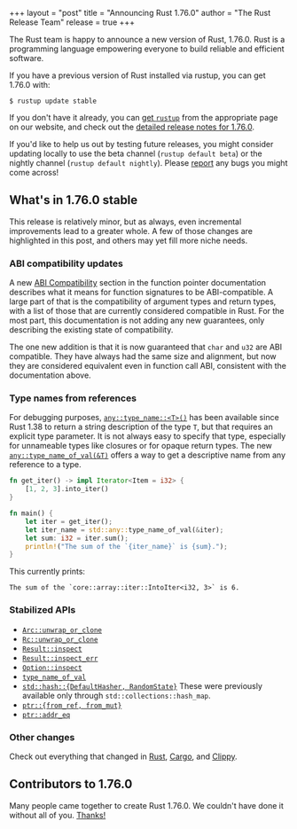 +++
layout = "post"
title = "Announcing Rust 1.76.0"
author = "The Rust Release Team"
release = true
+++

The Rust team is happy to announce a new version of Rust, 1.76.0. Rust is a programming language empowering everyone to build reliable and efficient software.

If you have a previous version of Rust installed via rustup, you can get 1.76.0 with:

```console
$ rustup update stable
```

If you don't have it already, you can [get `rustup`](https://www.rust-lang.org/install.html) from the appropriate page on our website, and check out the [detailed release notes for 1.76.0](https://doc.rust-lang.org/nightly/releases.html#version-1760-2024-02-08).

If you'd like to help us out by testing future releases, you might consider updating locally to use the beta channel (`rustup default beta`) or the nightly channel (`rustup default nightly`). Please [report](https://github.com/rust-lang/rust/issues/new/choose) any bugs you might come across!

## What's in 1.76.0 stable

This release is relatively minor, but as always, even incremental improvements lead to a greater whole. A few of those changes are highlighted in this post, and others may yet fill more niche needs.

### ABI compatibility updates

A new [ABI Compatibility](https://doc.rust-lang.org/stable/std/primitive.fn.html#abi-compatibility) section in the function pointer documentation describes what it means for function signatures to be ABI-compatible. A large part of that is the compatibility of argument types and return types, with a list of those that are currently considered compatible in Rust. For the most part, this documentation is not adding any new guarantees, only describing the existing state of compatibility.

The one new addition is that it is now guaranteed that `char` and `u32` are ABI compatible. They have always had the same size and alignment, but now they are considered equivalent even in function call ABI, consistent with the documentation above.

### Type names from references

For debugging purposes, [`any::type_name::<T>()`](https://doc.rust-lang.org/stable/std/any/fn.type_name.html) has been available since Rust 1.38 to return a string description of the type `T`, but that requires an explicit type parameter. It is not always easy to specify that type, especially for unnameable types like closures or for opaque return types. The new [`any::type_name_of_val(&T)`](https://doc.rust-lang.org/stable/std/any/fn.type_name_of_val.html) offers a way to get a descriptive name from any reference to a type.

```rust
fn get_iter() -> impl Iterator<Item = i32> {
    [1, 2, 3].into_iter()
}

fn main() {
    let iter = get_iter();
    let iter_name = std::any::type_name_of_val(&iter);
    let sum: i32 = iter.sum();
    println!("The sum of the `{iter_name}` is {sum}.");
}
```

This currently prints:

```text
The sum of the `core::array::iter::IntoIter<i32, 3>` is 6.
```

### Stabilized APIs

- [`Arc::unwrap_or_clone`](https://doc.rust-lang.org/stable/std/sync/struct.Arc.html#method.unwrap_or_clone)
- [`Rc::unwrap_or_clone`](https://doc.rust-lang.org/stable/std/rc/struct.Rc.html#method.unwrap_or_clone)
- [`Result::inspect`](https://doc.rust-lang.org/stable/std/result/enum.Result.html#method.inspect)
- [`Result::inspect_err`](https://doc.rust-lang.org/stable/std/result/enum.Result.html#method.inspect_err)
- [`Option::inspect`](https://doc.rust-lang.org/stable/std/option/enum.Option.html#method.inspect)
- [`type_name_of_val`](https://doc.rust-lang.org/stable/std/any/fn.type_name_of_val.html)
- [`std::hash::{DefaultHasher, RandomState}`](https://doc.rust-lang.org/stable/std/hash/index.html#structs)
  These were previously available only through `std::collections::hash_map`.
- [`ptr::{from_ref, from_mut}`](https://doc.rust-lang.org/stable/std/ptr/fn.from_ref.html)
- [`ptr::addr_eq`](https://doc.rust-lang.org/stable/std/ptr/fn.addr_eq.html)

### Other changes

Check out everything that changed in [Rust](https://github.com/rust-lang/rust/releases/tag/1.76.0), [Cargo](https://doc.rust-lang.org/nightly/cargo/CHANGELOG.html#cargo-176-2024-02-08), and [Clippy](https://github.com/rust-lang/rust-clippy/blob/master/CHANGELOG.md#rust-176).

## Contributors to 1.76.0

Many people came together to create Rust 1.76.0. We couldn't have done it without all of you. [Thanks!](https://thanks.rust-lang.org/rust/1.76.0/)
